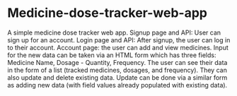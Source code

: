 # Medicine-dose-tracker-web-app
A simple medicine dose tracker web app.
Signup page and API: User can sign up for an account.
Login page and API:  After signup, the user can log in to their account.
Account page: the user can add and view medicines.
Input for the new data can be taken via an HTML form which has three fields: Medicine Name, Dosage - Quantity, Frequency.
The user can see their data in the form of a list (tracked medicines, dosages, and frequency).
 They can also update and delete existing data. Update can be done via a similar form as adding new data (with field values already populated with existing data).
